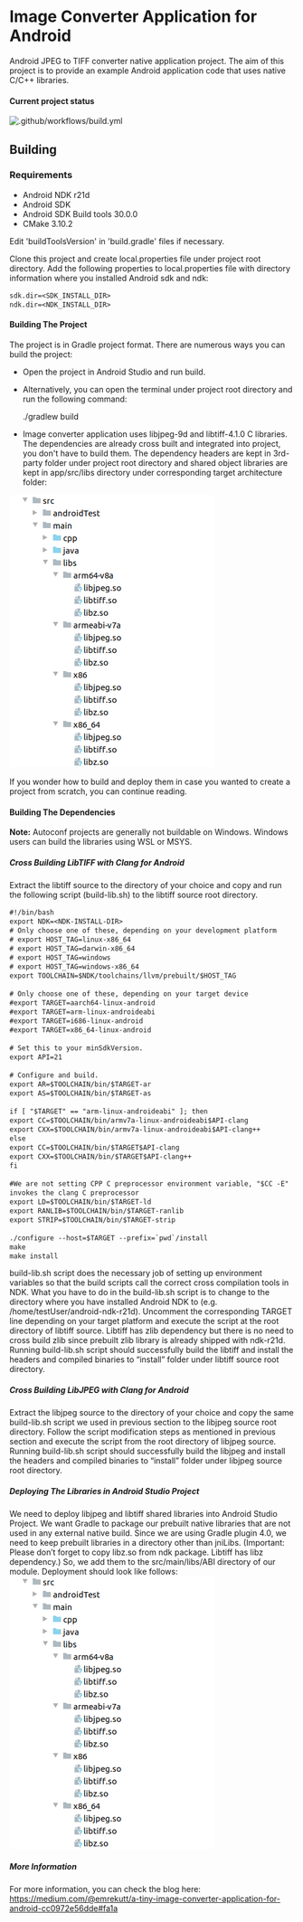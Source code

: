 Image Converter Application for Android
==============================================
Android JPEG to TIFF converter native application project.
The aim of this project is to provide an example Android application code that uses native C/C++ libraries.

#### Current project status
 ![.github/workflows/build.yml](https://github.com/ekutt/AndroidImageConverter/workflows/.github/workflows/build.yml/badge.svg?branch=master) 

## Building 
### Requirements
- Android NDK r21d
- Android SDK
- Android SDK Build tools 30.0.0
- CMake 3.10.2

Edit 'buildToolsVersion' in 'build.gradle' files if necessary.

Clone this project and create local.properties file under project root directory.
Add the following properties to local.properties file with directory information where you installed Android sdk and ndk:

	sdk.dir=<SDK_INSTALL_DIR>
	ndk.dir=<NDK_INSTALL_DIR>

#### Building The Project

The project is in Gradle project format. There are numerous ways you can build the project: 
- Open the project in Android Studio and run build.
- Alternatively, you can open the terminal under project root directory and run the following 
command:

	./gradlew build 
	
- Image converter application uses libjpeg-9d and libtiff-4.1.0 C libraries. The dependencies are already cross built and integrated into project, you don't have to build them. The dependency headers are kept in 3rd-party folder under project root directory and shared object libraries are kept in app/src/libs directory under corresponding target architecture folder:

![alt text](https://github.com/ekutt/AndroidImageConverter/blob/assets/assets/dependencies.png)

If you wonder how to build and deploy them in case you wanted to create a project from scratch, you can continue reading.
	

#### Building The Dependencies
**Note:** Autoconf projects are generally not buildable on Windows. Windows users can build the libraries using WSL or MSYS.

##### Cross Building LibTIFF with Clang for Android
Extract the libtiff source to the directory of your choice and copy and run the following script (build-lib.sh) to the libtiff source root 
directory.

	#!/bin/bash
	export NDK=<NDK-INSTALL-DIR>
	# Only choose one of these, depending on your development platform
	# export HOST_TAG=linux-x86_64
	# export HOST_TAG=darwin-x86_64
	# export HOST_TAG=windows
	# export HOST_TAG=windows-x86_64
	export TOOLCHAIN=$NDK/toolchains/llvm/prebuilt/$HOST_TAG

	# Only choose one of these, depending on your target device
	#export TARGET=aarch64-linux-android
	#export TARGET=arm-linux-androideabi
	#export TARGET=i686-linux-android
	#export TARGET=x86_64-linux-android

	# Set this to your minSdkVersion.
	export API=21

	# Configure and build.
	export AR=$TOOLCHAIN/bin/$TARGET-ar
	export AS=$TOOLCHAIN/bin/$TARGET-as

	if [ "$TARGET" == "arm-linux-androideabi" ]; then
	export CC=$TOOLCHAIN/bin/armv7a-linux-androideabi$API-clang
	export CXX=$TOOLCHAIN/bin/armv7a-linux-androideabi$API-clang++
	else
	export CC=$TOOLCHAIN/bin/$TARGET$API-clang
	export CXX=$TOOLCHAIN/bin/$TARGET$API-clang++
	fi

	#We are not setting CPP C preprocessor environment variable, "$CC -E" invokes the clang C preprocessor
	export LD=$TOOLCHAIN/bin/$TARGET-ld
	export RANLIB=$TOOLCHAIN/bin/$TARGET-ranlib
	export STRIP=$TOOLCHAIN/bin/$TARGET-strip

	./configure --host=$TARGET --prefix=`pwd`/install 
	make 
	make install

build-lib.sh script does the necessary job of setting up environment variables so that the build scripts call the correct cross compilation tools in NDK. What you have to do in the build-lib.sh script is to change <NDK-INSTALL-DIR> to the directory where you have installed Android NDK to (e.g. /home/testUser/android-ndk-r21d). Uncomment the corresponding TARGET line depending on your target platform and execute the script at the root directory of libtiff source. Libtiff has zlib dependency but there is no need to cross build zlib since prebuilt zlib library is already shipped with ndk-r21d.
Running build-lib.sh script should successfully build the libtiff and install the headers and compiled binaries to “install” folder under libtiff source root directory.
	
##### Cross Building LibJPEG with Clang for Android
Extract the libjpeg source to the directory of your choice and copy the same build-lib.sh script we used in previous section to the libjpeg source root directory. Follow the script modification steps as mentioned in previous section and execute the script from the root directory of libjpeg source. Running build-lib.sh script should successfully build the libjpeg and install the headers and compiled binaries to “install” folder under libjpeg source root directory.

##### Deploying The Libraries in Android Studio Project
We need to deploy libjpeg and libtiff shared libraries into Android Studio Project. We want Gradle to package our prebuilt native libraries that are not used in any external native build. Since we are using Gradle plugin 4.0, we need to keep prebuilt libraries in a directory other than jniLibs. (Important: Please don’t forget to copy libz.so from ndk package. Libtiff has libz dependency.) So, we add them to the src/main/libs/ABI directory of our module. Deployment should look like follows:
![alt text](https://github.com/ekutt/AndroidImageConverter/blob/assets/assets/dependencies.png)

##### More Information
For more information, you can check the blog here: https://medium.com/@emrekutt/a-tiny-image-converter-application-for-android-cc0972e56dde#fa1a

